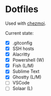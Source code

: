 # Dotfiles

Used with [chezmoi](https://www.chezmoi.io).

Current state:

- [x] .gitconfig
- [x] SSH hosts
- [x] Alacritty
- [x] Powershell (W)
- [x] Fish (L/M)
- [x] Sublime Text
- [x] Ghostty  (L/M)
- [ ] VSCode
- [ ] Solaar (L)